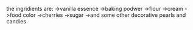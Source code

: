 the ingridients are:
->vanilla essence
->baking podwer
->flour
->cream
->food color
->cherries
->sugar
->and some other decorative pearls and candies
